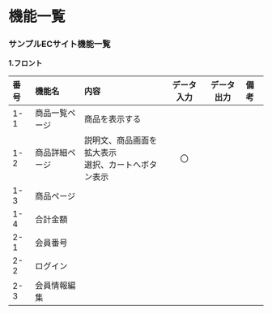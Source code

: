 # 機能一覧
### サンプルECサイト機能一覧
**1.フロント**

|番号|機能名|内容|データ入力|データ出力|備考|
|:---|:---|:---|:---:|:---:|:---|
|1-1|商品一覧ページ|商品を表示する||||
|1-2|商品詳細ページ|説明文、商品画面を拡大表示<br>選択、カートへボタン表示|〇|||
|1-3|商品ページ|||||
|1-4|合計金額|||||
|2-1|会員番号|||||
|2-2|ログイン|||||
|2-3|会員情報編集|||||
